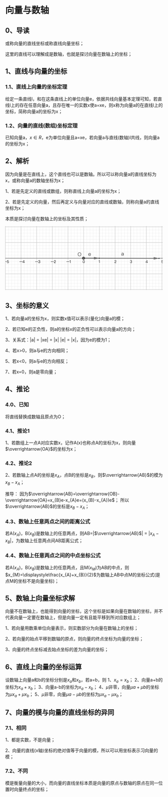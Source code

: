 # 向量与数轴
## 0、导读
或称向量的直线坐标或称直线向量坐标；

这里的直线可以理解成是数轴，也就是探讨向量在数轴上的坐标；

## 1、直线与向量的坐标
### 1.1、直线上向量的坐标定理
给定一条直线l，和在这条直线上的单位向量e，依据共线向量基本定理可知，若直线l上的存在任意向量a，且存在唯一的实数x使a=xe，则x称为向量a的在直线l上的坐标，简称向量a的坐标为x；


### 1.2、向量的直线(数组)坐标定理
已知向量a，$x\in R$，e为单位向量且a=xe，若向量a与直线(数轴)l共线，则向量a的坐标为x；

## 2、解析
因为向量是在直线上，这个直线也可以是数轴。所以可以称向量a的直线坐标为x，或称向量a的数轴坐标为x；

1、若是先定义的直线或数组，则称直线上向量a的坐标为x；

2、若是先定义的向量，然后再定义与向量对应的直线或数轴，则称向量a的直线坐标为x；

本质是探讨向量在数轴上的坐标及其性质；

![](../images/向量08.png)

## 3、坐标的意义
1、若向量a的坐标为x，则实数x值可以表示(量化)向量a的模；

2、若已知e的正负性，则a的坐标x的正负性可以表示向量a的方向；

3、关系式：|a| = |xe| = |x| |e| = |x|，因为e的模为1；

4、若x>0，则a与e的方向相同；

5、若x<0，则a与e的方向相反；

7、若x=0，则a是零向量；

## 4、推论
### 4.0、已知
将直线替换成数轴且原点为O；

### 4.1、推论1
1、若数组上一点A对应实数x，记作A(x)也称点A的坐标为x，则向量$\overrightarrow{OA}$的坐标为x；

### 4.2、推论2
2、若数轴上点A的坐标是$x_{A}$，点B的坐标是$x_{B}$，则$\overrightarrow{AB}$的模为$x_{B}-x_{A}$；

推导：
因为$\overrightarrow{AB}=\overrightarrow{OB}-\overrightarrow{OA}=x_{B}e-x_{A}e=(x_{B}-x_{A})e$；
所以$\overrightarrow{AB}$的坐标是$x_{B}-x_{A}$；

### 4.3、数轴上任意两点之间的距离公式
若A($x_{A}$)，B($x_{B}$)是数轴上的任意两点，则AB=|$\overrightarrow{AB}$| = |$x_{A}-x_{B}$|，为数轴上任意两点间AB距离公式；

### 4.4、数轴上任意两点之间的中点坐标公式
若A($x_{A}$)，B($x_{B}$)是数轴上的任意两点，且M($x_{M}$)为AB的中点，则$x_{M}=\displaystyle\frac{x_{A}+x_{B}}{2}$为数轴上AB中点M的坐标公式(是点M的坐标不是向量坐标)；

## 5、数轴上向量坐标求解
向量不在数轴上，也能得到向量的坐标，这个坐标是如果向量在数轴的坐标，并不代表向量一定要在数轴上，但是向量一定有且能平移到所对应数组上；

1、若向量用数乘单位向量表示，则实数部分为向量在数轴上的坐标；

2、若向量的始点平移到数轴的原点，则向量的终点坐标为向量的坐标；

3、向量的终点坐标减去始点坐标的差为向量的坐标；

## 6、直线上向量的坐标运算
设数轴上向量a和b的坐标分别是$x_{a}$和$x_{b}$，若a=b，则
1、$x_{a}=x_{b}$；
2、向量a+b的坐标为$x_{a}+x_{b}$；
3、向量a-b的坐标为$x_{a}-x_{b}$；
4、$\mu$非零，向量$\mu a+\mu b$的坐标为$\mu x_{a}+\mu x_{b}$；
5、$\mu$非零，向量$\mu a-\mu b$的坐标为$\mu x_{a}-\mu x_{b}$；

## 7、向量的模与向量的直线坐标的异同
### 7.1、相同
1、都是实数，不是向量；

2、向量的直线(x轴)坐标的绝对值等于向量的模，所以可以用坐标表示习向量的模；

### 7.2、不同
模是衡量向量的大小，而向量的直线坐标本质是向量的原点与数轴的原点在同一位置时向量终点的坐标；
